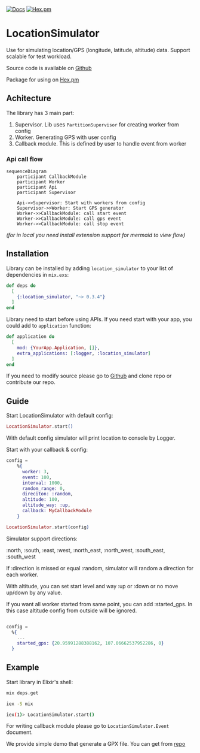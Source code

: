 [![Docs](https://img.shields.io/badge/api-docs-green.svg?style=flat)](https://hexdocs.pm/location_simulator)
[![Hex.pm](https://img.shields.io/hexpm/v/location_simulator.svg?style=flat&color=blue)](https://hex.pm/packages/location_simulator)

# LocationSimulator

Use for simulating location/GPS (longitude, latitude, altitude) data. Support scalable for test workload.

Source code is available on [Github](https://github.com/ohhi-vn/location_simulator)

Package for using on [Hex.pm](https://hex.pm/packages/location_simulator)

## Achitecture

The library has 3 main part:

1. Supervisor. Lib uses `PartitionSupervisor` for creating worker from config
2. Worker. Generating GPS with user config
3. Callback module. This is defined by user to handle event from worker

### Api call flow

```mermaid
sequenceDiagram
    participant CallbackModule
    participant Worker
    participant Api
    participant Supervisor

    Api->>Supervisor: Start with workers from config
    Supervisor->>Worker: Start GPS generator
    Worker->>CallbackModule: call start event
    Worker->>CallbackModule: call gps event
    Worker->>CallbackModule: call stop event
```

*(for in local you need install extension support for mermaid to view flow)*

## Installation

Library can be installed
by adding `location_simulator` to your list of dependencies in `mix.exs`:

```elixir
def deps do
  [
    {:location_simulator, "~> 0.3.4"}
  ]
end
```

Library need to start before using APIs. If you need start with your app, you could add to `application` function:

```elixir
def application do
  [
    mod: {YourApp.Application, []},
    extra_applications: [:logger, :location_simulator]
  ]
end
```

If you need to modify source please go to [Github](https://github.com/ohhi-vn/location_simulator) and clone repo or contribute our repo.

## Guide

Start LocationSimulator with default config:

```elixir
LocationSimulator.start()
```

With default config simulator will print location to console by Logger.

Start with your callback & config:

```elixir
config =
    %{
      worker: 3,
      event: 100,
      interval: 1000,
      random_range: 0,
      direciton: :random,
      altitude: 100,
      altitude_way: :up,
      callback: MyCallbackModule
    }

LocationSimulator.start(config)
```

Simulator support directions:

:north, :south, :east, :west, :north_east, :north_west, :south_east, :south_west

If :direction is missed or equal :random, simulator will random a direction for each worker.

With altitude, you can set start level and way :up or :down or no move up/down by any value.

If you want all worker started from same point, you can add :started_gps. In this case altitude config from outside will be ignored.

```elixir

config =
  %{
    ...
    started_gps: {20.95991288388162, 107.06662537952286, 0}
  }

```

## Example

Start library in Elixir's shell:

```bash
mix deps.get

iex -S mix

iex(1)> LocationSimulator.start()
```

For writing callback module please go to `LocationSimulator.Event` document.

We provide simple demo that generate a GPX file. You can get from [repo](https://github.com/ohhi-vn/location_simulator/tree/main/example/generate_gpx)
